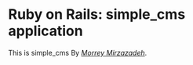 # Ruby on Rails: simple_cms application
This is simple_cms By [*Morrey Mirzazadeh*](http:www.michaelhartl.com).

